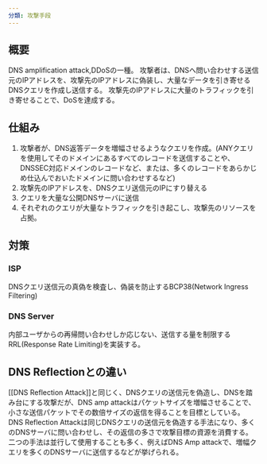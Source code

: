 ```yaml
---
分類: 攻撃手段
---
```

## 概要
DNS amplification attack,DDoSの一種。
攻撃者は、DNSへ問い合わせする送信元のIPアドレスを、攻撃先のIPアドレスに偽装し、大量なデータを引き寄せるDNSクエリを作成し送信する。
攻撃先のIPアドレスに大量のトラフィックを引き寄せることで、DoSを達成する。

## 仕組み
1. 攻撃者が、DNS返答データを増幅させるようなクエリを作成。(ANYクエリを使用してそのドメインにあるすべてのレコードを送信することや、DNSSEC対応ドメインのレコードなど、または、多くのレコードをあらかじめ仕込んでおいたドメインに問い合わせするなど)
2. 攻撃先のIPアドレスを、DNSクエリ送信元のIPにすり替える
3. クエリを大量な公開DNSサーバに送信
4. それぞれのクエリが大量なトラフィックを引き起こし、攻撃先のリソースを占拠。

## 対策
### ISP
DNSクエリ送信元の真偽を検査し、偽装を防止するBCP38(Network Ingress Filtering)

### DNS Server
内部ユーザからの再帰問い合わせしか応じない、送信する量を制限するRRL(Response Rate Limiting)を実装する。

## DNS Reflectionとの違い
[[DNS Reflection Attack]]と同じく、DNSクエリの送信元を偽造し、DNSを踏み台にする攻撃だが、DNS amp attackはパケットサイズを増幅させることで、小さな送信パケットでその数倍サイズの返信を得ることを目標としている。
DNS Reflection Attackは同じDNSクエリの送信元を偽造する手法になり、多くのDNSサーバに問い合わせし、その返信の多さで攻撃目標の資源を消費する。
二つの手法は並行して使用することも多く、例えばDNS Amp attackで、増幅クエリを多くのDNSサーバに送信するなどが挙げられる。

